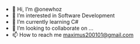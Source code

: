 - 👋 Hi, I’m @onewhoz
- 👀 I’m interested in Software Development
- 🌱 I’m currently learning C#
- 💞️ I’m looking to collaborate on ...
- 📫 How to reach me maximus200101@gmail.com

<!---
onewhoz/onewhoz is a ✨ special ✨ repository because its `README.md` (this file) appears on your GitHub profile.
You can click the Preview link to take a look at your changes.
--->
